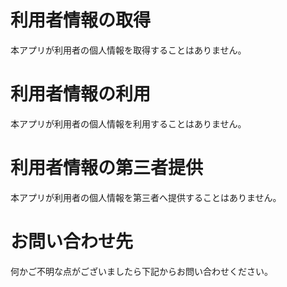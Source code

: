 # 利用者情報の取得
本アプリが利用者の個人情報を取得することはありません。 

# 利用者情報の利用
本アプリが利用者の個人情報を利用することはありません。 

# 利用者情報の第三者提供
本アプリが利用者の個人情報を第三者へ提供することはありません。

# お問い合わせ先
何かご不明な点がございましたら下記からお問い合わせください。 
